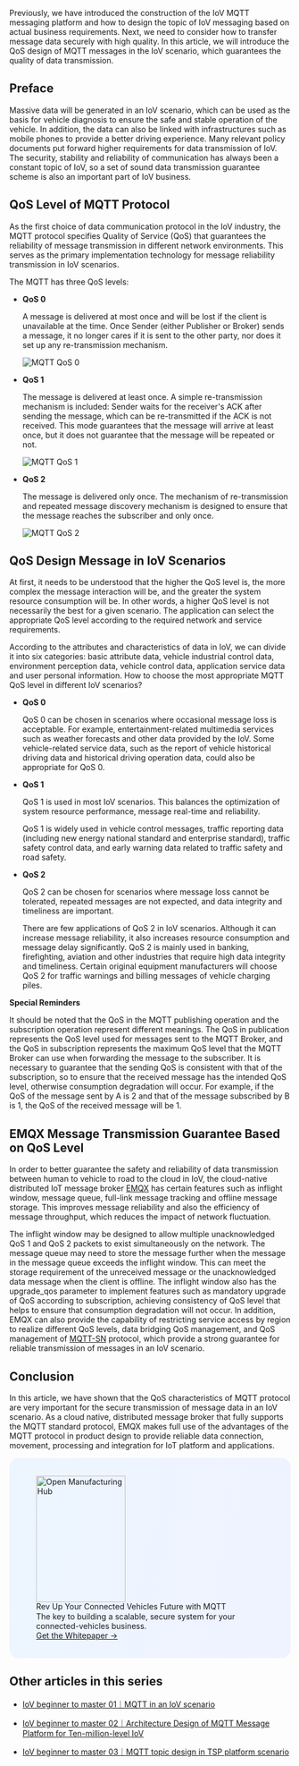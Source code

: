 Previously, we have introduced the construction of the IoV MQTT messaging platform and how to design the topic of IoV messaging based on actual business requirements. Next, we need to consider how to transfer message data securely with high quality. In this article, we will introduce the QoS design of MQTT messages in the IoV scenario, which guarantees the quality of data transmission.

## Preface

Massive data will be generated in an IoV scenario, which can be used as the basis for vehicle diagnosis to ensure the safe and stable operation of the vehicle. In addition, the data can also be linked with infrastructures such as mobile phones to provide a better driving experience. Many relevant policy documents put forward higher requirements for data transmission of IoV. The security, stability and reliability of communication has always been a constant topic of IoV, so a set of sound data transmission guarantee scheme is also an important part of IoV business.

## QoS Level of MQTT Protocol

As the first choice of data communication protocol in the IoV industry, the MQTT protocol specifies Quality of Service (QoS) that guarantees the reliability of message transmission in different network environments. This serves as the primary implementation technology for message reliability transmission in IoV scenarios.

The MQTT has three QoS levels:

- **QoS 0**

  A message is delivered at most once and will be lost if the client is unavailable at the time. Once Sender (either Publisher or Broker) sends a message, it no longer cares if it is sent to the other party, nor does it set up any re-transmission mechanism.

  ![MQTT QoS 0](https://assets.emqx.com/images/fb046bde08b7cd1e653d3eaacde480fc.png)

- **QoS 1**

  The message is delivered at least once. A simple re-transmission mechanism is included: Sender waits for the receiver's ACK after sending the message, which can be re-transmitted if the ACK is not received. This mode guarantees that the message will arrive at least once, but it does not guarantee that the message will be repeated or not.

  ![MQTT QoS 1](https://assets.emqx.com/images/8a707edb6b019f4c62e5e25fa3345030.png)

- **QoS 2**

  The message is delivered only once. The mechanism of re-transmission and repeated message discovery mechanism is designed to ensure that the message reaches the subscriber and only once.

  ![MQTT QoS 2](https://assets.emqx.com/images/752c86832c5328c428120a81596ee388.png)

## QoS Design Message in IoV Scenarios

At first, it needs to be understood that the higher the QoS level is, the more complex the message interaction will be, and the greater the system resource consumption will be. In other words, a higher QoS level is not necessarily the best for a given scenario. The application can select the appropriate QoS level according to the required network and service requirements.

According to the attributes and characteristics of data in IoV, we can divide it into six categories: basic attribute data, vehicle industrial control data, environment perception data, vehicle control data, application service data and user personal information. How to choose the most appropriate MQTT QoS level in different IoV scenarios?

- **QoS 0**

  QoS 0 can be chosen in scenarios where occasional message loss is acceptable.  For example, entertainment-related multimedia services such as weather forecasts and other data provided by the IoV.  Some vehicle-related service data, such as the report of vehicle historical driving data and historical driving operation data, could also be appropriate for QoS 0.

- **QoS 1**

  QoS 1 is used in most IoV scenarios.  This balances the optimization of system resource performance, message real-time and reliability.

  QoS 1 is widely used in vehicle control messages, traffic reporting data (including new energy national standard and enterprise standard), traffic safety control data, and early warning data related to traffic safety and road safety.

- **QoS 2**

  QoS 2 can be chosen for scenarios where message loss cannot be tolerated, repeated messages are not expected, and data integrity and timeliness are important.

  There are few applications of QoS 2 in IoV scenarios. Although it can increase message reliability, it also increases resource consumption and message delay significantly. QoS 2 is mainly used in banking, firefighting, aviation and other industries that require high data integrity and timeliness. Certain original equipment manufacturers will choose QoS 2 for traffic warnings and billing messages of vehicle charging piles.



**Special Reminders**

It should be noted that the QoS in the MQTT publishing operation and the subscription operation represent different meanings. The QoS in publication represents the QoS level used for messages sent to the MQTT Broker, and the QoS in subscription represents the maximum QoS level that the MQTT Broker can use when forwarding the message to the subscriber. It is necessary to guarantee that the sending QoS is consistent with that of the subscription, so to ensure that the received message has the intended QoS level, otherwise consumption degradation will occur. For example, if the QoS of the message sent by A is 2 and that of the message subscribed by B is 1, the QoS of the received message will be 1.

## EMQX Message Transmission Guarantee Based on QoS Level

In order to better guarantee the safety and reliability of data transmission between human to vehicle to road to the cloud in IoV, the cloud-native distributed IoT message broker [EMQX](https://www.emqx.com/en/products/emqx) has certain features such as inflight window, message queue, full-link message tracking and offline message storage.  This improves message reliability and also the efficiency of message throughput, which reduces the impact of network fluctuation.

The inflight window may be designed to allow multiple unacknowledged QoS 1 and QoS 2 packets to exist simultaneously on the network.  The message queue may need to store the message further when the message in the message queue exceeds the inflight window.  This can meet the storage requirement of the unreceived message or the unacknowledged data message when the client is offline. The inflight window also has the upgrade_qos parameter to implement features such as mandatory upgrade of QoS according to subscription, achieving consistency of QoS level that helps to ensure that consumption degradation will not occur. In addition, EMQX can also provide the capability of restricting service access by region to realize different QoS levels, data bridging QoS management, and QoS management of [MQTT-SN](https://www.emqx.com/en/blog/connecting-mqtt-sn-devices-using-emqx) protocol, which provide a strong guarantee for reliable transmission of messages in an IoV scenario.

## Conclusion

In this article, we have shown that the QoS characteristics of MQTT protocol are very important for the secure transmission of message data in an IoV scenario. As a cloud native, distributed message broker that fully supports the MQTT standard protocol, EMQX makes full use of the advantages of the MQTT protocol in product design to provide reliable data connection, movement, processing and integration for IoT platform and applications.

<section
  class="promotion-pdf"
  style="border-radius: 16px; background: linear-gradient(102deg, #edf6ff 1.81%, #eff2ff 97.99%); padding: 32px 48px;"
>
  <div style="flex-shrink: 0;">
    <img loading="lazy" src="https://assets.emqx.com/images/a4b8936bb3d27fbccd734eccbe3f821b.png" alt="Open Manufacturing Hub" width="160" height="226">
  </div>
  <div>
    <div class="promotion-pdf__title" style="
    line-height: 1.2;
">
      Rev Up Your Connected Vehicles Future with MQTT
    </div>
    <div class="promotion-pdf__desc">
      The key to building a scalable, secure system for your connected-vehicles business.
    </div>
    <a href="https://www.emqx.com/en/resources/driving-the-future-of-connected-cars-with-mqtt?utm_campaign=embedded-driving-the-future-of-connected-cars-with-mqtt&from=blog-mqtt-qos-design-for-internet-of-vehicles" class="button is-gradient">Get the Whitepaper →</a>
  </div>
</section>


## Other articles in this series

- [IoV beginner to master 01｜MQTT in an IoV scenario](https://www.emqx.com/en/blog/mqtt-for-internet-of-vehicles)

- [IoV beginner to master 02｜Architecture Design of MQTT Message Platform for Ten-million-level IoV](https://www.emqx.com/en/blog/mqtt-messaging-platform-for-internet-of-vehicles)

- [IoV beginner to master 03｜MQTT topic design in TSP platform scenario](https://www.emqx.com/en/blog/mqtt-topic-design-for-internet-of-vehicles)

